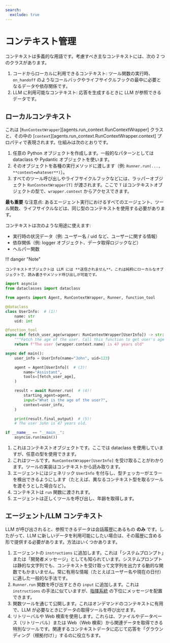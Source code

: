 ```yaml
---
search:
  exclude: true
---
```

# コンテキスト管理

コンテキストは多義的な用語です。考慮すべき主なコンテキストには、次の 2 つのクラスがあります。

1. コードからローカルに利用できるコンテキスト: ツール関数の実行時、`on_handoff` のようなコールバックやライフサイクルフックの最中に必要となるデータや依存関係です。
2. LLM に利用可能なコンテキスト: 応答を生成するときに LLM が参照できるデータです。

## ローカルコンテキスト

これは [`RunContextWrapper`][agents.run_context.RunContextWrapper] クラスと、その中の [`context`][agents.run_context.RunContextWrapper.context] プロパティで表現されます。仕組みは次のとおりです。

1. 任意の Python オブジェクトを作成します。一般的なパターンとしては dataclass や Pydantic オブジェクトを使います。
2. そのオブジェクトを各種の実行メソッドに渡します（例: `Runner.run(..., **context=whatever**)`）。
3. すべてのツール呼び出しやライフサイクルフックなどには、ラッパーオブジェクト `RunContextWrapper[T]` が渡されます。ここで `T` はコンテキストオブジェクトの型で、`wrapper.context` からアクセスできます。

 **最も重要** な注意点: あるエージェント実行におけるすべてのエージェント、ツール関数、ライフサイクルなどは、同じ型のコンテキストを使用する必要があります。

コンテキストは次のような用途に使えます:

-   実行時の状況データ（例: ユーザー名 / uid など、ユーザーに関する情報）
-   依存関係（例: logger オブジェクト、データ取得ロジックなど）
-   ヘルパー関数

!!! danger "Note"

    コンテキストオブジェクトは LLM には **送信されません**。これは純粋にローカルなオブジェクトで、読み書きやメソッド呼び出しが可能です。

```python
import asyncio
from dataclasses import dataclass

from agents import Agent, RunContextWrapper, Runner, function_tool

@dataclass
class UserInfo:  # (1)!
    name: str
    uid: int

@function_tool
async def fetch_user_age(wrapper: RunContextWrapper[UserInfo]) -> str:  # (2)!
    """Fetch the age of the user. Call this function to get user's age information."""
    return f"The user {wrapper.context.name} is 47 years old"

async def main():
    user_info = UserInfo(name="John", uid=123)

    agent = Agent[UserInfo](  # (3)!
        name="Assistant",
        tools=[fetch_user_age],
    )

    result = await Runner.run(  # (4)!
        starting_agent=agent,
        input="What is the age of the user?",
        context=user_info,
    )

    print(result.final_output)  # (5)!
    # The user John is 47 years old.

if __name__ == "__main__":
    asyncio.run(main())
```

1. これはコンテキストオブジェクトです。ここでは dataclass を使用していますが、任意の型を使用できます。
2. これはツールです。`RunContextWrapper[UserInfo]` を受け取ることがわかります。ツールの実装はコンテキストから読み取ります。
3. エージェントにはジェネリック `UserInfo` を付与し、型チェッカーがエラーを検出できるようにします（たとえば、異なるコンテキスト型を取るツールを渡そうとした場合など）。
4. コンテキストは `run` 関数に渡されます。
5. エージェントは正しくツールを呼び出し、年齢を取得します。

## エージェント/LLM コンテキスト

LLM が呼び出されると、参照できるデータは会話履歴にあるもの **のみ** です。したがって、LLM に新しいデータを利用可能にしたい場合は、その履歴に含める形で提供する必要があります。方法はいくつかあります。

1. エージェントの `instructions` に追加します。これは「システムプロンプト」または「開発者メッセージ」としても知られています。システムプロンプトは静的な文字列でも、コンテキストを受け取って文字列を出力する動的な関数でもかまいません。常に有用な情報（たとえばユーザー名や現在の日付）に適した一般的な手法です。
2. `Runner.run` 関数を呼び出すときの `input` に追加します。これは `instructions` の手法に似ていますが、[指揮系統](https://cdn.openai.com/spec/model-spec-2024-05-08.html#follow-the-chain-of-command) の下位にメッセージを配置できます。
3. 関数ツールを通じて公開します。これはオンデマンドのコンテキストに有用で、LLM が必要なときにデータの取得ツールを呼び出せます。
4. リトリーバルや Web 検索を使用します。これらは、ファイルやデータベース（リトリーバル）または Web（Web 検索）から関連データを取得できる特別なツールです。関連するコンテキストデータに応じて応答を「グラウンディング（根拠付け）」するのに役立ちます。